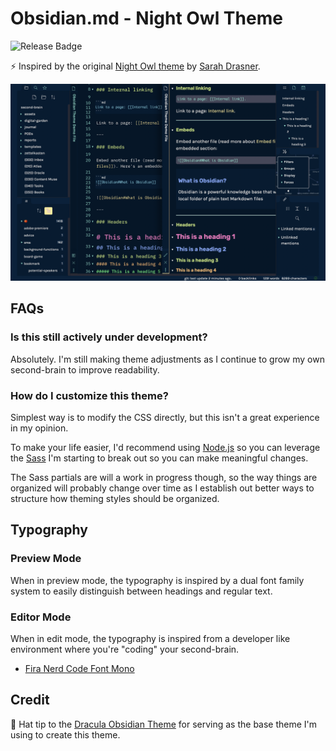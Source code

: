 # Obsidian.md - Night Owl Theme

![Release Badge](https://img.shields.io/github/v/release/bencodezen/obsidian-md-night-owl-theme)

⚡ Inspired by the original [Night Owl theme](https://github.com/sdras/night-owl-vscode-theme) by [Sarah Drasner](https://twitter.com/sarah_edo).

![Obsidian Night Owl Theme Preview](/assets/obsidian-night-owl-theme-preview.png)

## FAQs

### Is this still actively under development?

Absolutely. I'm still making theme adjustments as I continue to grow my own second-brain to improve readability.

### How do I customize this theme?

Simplest way is to modify the CSS directly, but this isn't a great experience in my opinion.

To make your life easier, I'd recommend using [Node.js](https://nodejs.org/en/) so you can leverage the [Sass](https://sass-lang.com/) I'm starting to break out so you can make meaningful changes.

The Sass partials are will a work in progress though, so the way things are organized will probably change over time as I establish out better ways to structure how theming styles should be organized.

## Typography

### Preview Mode

When in preview mode, the typography is inspired by a dual font family system to easily distinguish between headings and regular text.

### Editor Mode

When in edit mode, the typography is inspired from a developer like environment where you're "coding" your second-brain.

- [Fira Nerd Code Font Mono](https://github.com/ryanoasis/nerd-fonts/tree/master/patched-fonts/FiraCode)

## Credit

🎩 Hat tip to the [Dracula Obsidian Theme](https://github.com/jarodise/Dracula-for-Obsidian.md) for serving as the base theme I'm using to create this theme.
